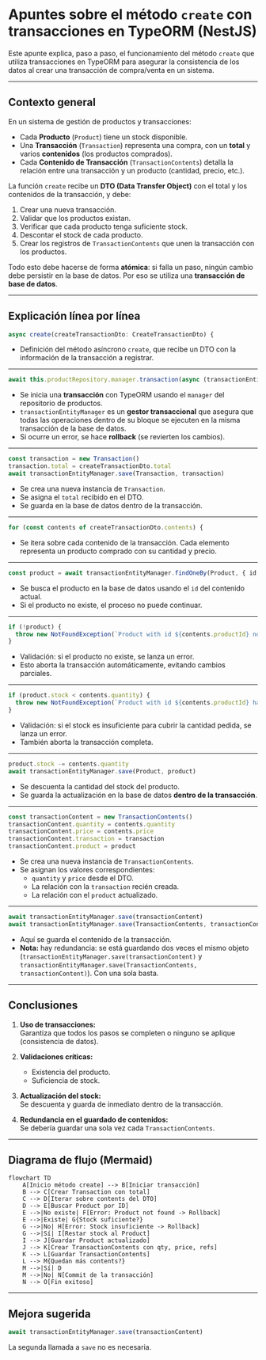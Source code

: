 
# Apuntes sobre el método `create` con transacciones en TypeORM (NestJS)

Este apunte explica, paso a paso, el funcionamiento del método `create` que utiliza transacciones en TypeORM para asegurar la consistencia de los datos al crear una transacción de compra/venta en un sistema.

---

## Contexto general

En un sistema de gestión de productos y transacciones:

- Cada **Producto** (`Product`) tiene un stock disponible.
- Una **Transacción** (`Transaction`) representa una compra, con un **total** y varios **contenidos** (los productos comprados).
- Cada **Contenido de Transacción** (`TransactionContents`) detalla la relación entre una transacción y un producto (cantidad, precio, etc.).

La función `create` recibe un **DTO (Data Transfer Object)** con el total y los contenidos de la transacción, y debe:

1. Crear una nueva transacción.
2. Validar que los productos existan.
3. Verificar que cada producto tenga suficiente stock.
4. Descontar el stock de cada producto.
5. Crear los registros de `TransactionContents` que unen la transacción con los productos.

Todo esto debe hacerse de forma **atómica**: si falla un paso, ningún cambio debe persistir en la base de datos. Por eso se utiliza una **transacción de base de datos**.

---

## Explicación línea por línea

```ts
async create(createTransactionDto: CreateTransactionDto) {
```

- Definición del método asíncrono `create`, que recibe un DTO con la información de la transacción a registrar.

---

```ts
await this.productRepository.manager.transaction(async (transactionEntityManager) => {
```
- Se inicia una **transacción** con TypeORM usando el `manager` del repositorio de productos.
- `transactionEntityManager` es un **gestor transaccional** que asegura que todas las operaciones dentro de su bloque se ejecuten en la misma transacción de la base de datos.
- Si ocurre un error, se hace **rollback** (se revierten los cambios).

---

```ts
const transaction = new Transaction()
transaction.total = createTransactionDto.total
await transactionEntityManager.save(Transaction, transaction)
```
- Se crea una nueva instancia de `Transaction`.
- Se asigna el `total` recibido en el DTO.
- Se guarda en la base de datos dentro de la transacción.

---

```ts
for (const contents of createTransactionDto.contents) {
```
- Se itera sobre cada contenido de la transacción. Cada elemento representa un producto comprado con su cantidad y precio.

---

```ts
const product = await transactionEntityManager.findOneBy(Product, { id: contents.productId })
```
- Se busca el producto en la base de datos usando el `id` del contenido actual.
- Si el producto no existe, el proceso no puede continuar.

---

```ts
if (!product) {
  throw new NotFoundException(`Product with id ${contents.productId} not found`)
}
```
- Validación: si el producto no existe, se lanza un error.
- Esto aborta la transacción automáticamente, evitando cambios parciales.

---

```ts
if (product.stock < contents.quantity) {
  throw new NotFoundException(`Product with id ${contents.productId} has not enough stock`)
}
```
- Validación: si el stock es insuficiente para cubrir la cantidad pedida, se lanza un error.
- También aborta la transacción completa.

---

```ts
product.stock -= contents.quantity
await transactionEntityManager.save(Product, product)
```
- Se descuenta la cantidad del stock del producto.
- Se guarda la actualización en la base de datos **dentro de la transacción**.

---

```ts
const transactionContent = new TransactionContents()
transactionContent.quantity = contents.quantity
transactionContent.price = contents.price
transactionContent.transaction = transaction
transactionContent.product = product
```
- Se crea una nueva instancia de `TransactionContents`.
- Se asignan los valores correspondientes:
  - `quantity` y `price` desde el DTO.
  - La relación con la `transaction` recién creada.
  - La relación con el `product` actualizado.

---

```ts
await transactionEntityManager.save(transactionContent)
await transactionEntityManager.save(TransactionContents, transactionContent)
```
- Aquí se guarda el contenido de la transacción.
- **Nota:** hay redundancia: se está guardando dos veces el mismo objeto (`transactionEntityManager.save(transactionContent)` y `transactionEntityManager.save(TransactionContents, transactionContent)`). Con una sola basta.

---

## Conclusiones

1. **Uso de transacciones:**  
   Garantiza que todos los pasos se completen o ninguno se aplique (consistencia de datos).

2. **Validaciones críticas:**  
   - Existencia del producto.  
   - Suficiencia de stock.  

3. **Actualización del stock:**  
   Se descuenta y guarda de inmediato dentro de la transacción.

4. **Redundancia en el guardado de contenidos:**  
   Se debería guardar una sola vez cada `TransactionContents`.

---

## Diagrama de flujo (Mermaid)

```mermaid
flowchart TD
    A[Inicio método create] --> B[Iniciar transacción]
    B --> C[Crear Transaction con total]
    C --> D[Iterar sobre contents del DTO]
    D --> E[Buscar Product por ID]
    E -->|No existe| F[Error: Product not found -> Rollback]
    E -->|Existe| G{Stock suficiente?}
    G -->|No| H[Error: Stock insuficiente -> Rollback]
    G -->|Sí| I[Restar stock al Product]
    I --> J[Guardar Product actualizado]
    J --> K[Crear TransactionContents con qty, price, refs]
    K --> L[Guardar TransactionContents]
    L --> M{Quedan más contents?}
    M -->|Sí| D
    M -->|No| N[Commit de la transacción]
    N --> O[Fin exitoso]
```

---

## Mejora sugerida

```ts
await transactionEntityManager.save(transactionContent)
```

La segunda llamada a `save` no es necesaria.

